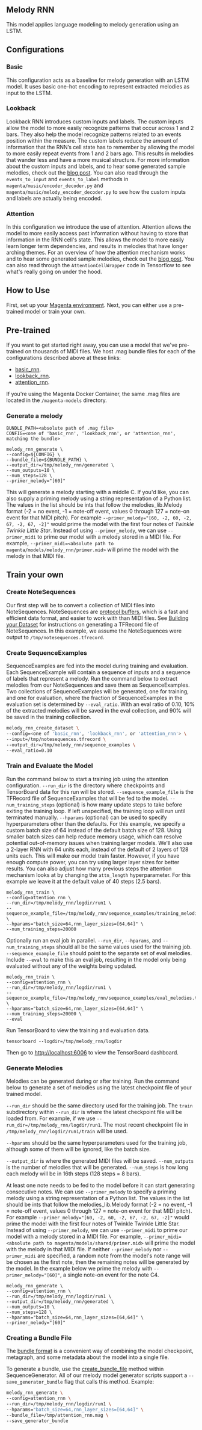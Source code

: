 ## Melody RNN

This model applies language modeling to melody generation using an LSTM.

## Configurations

### Basic

This configuration acts as a baseline for melody generation with an LSTM model. It uses basic one-hot encoding to represent extracted melodies as input to the LSTM.

### Lookback

Lookback RNN introduces custom inputs and labels. The custom inputs allow the model to more easily recognize patterns that occur across 1 and 2 bars. They also help the model recognize patterns related to an events position within the measure. The custom labels reduce the amount of information that the RNN’s cell state has to remember by allowing the model to more easily repeat events from 1 and 2 bars ago. This results in melodies that wander less and have a more musical structure. For more information about the custom inputs and labels, and to hear some generated sample melodies, check out the [blog post](https://magenta.tensorflow.org/2016/07/15/lookback-rnn-attention-rnn/). You can also read through the `events_to_input` and `events_to_label` methods in `magenta/music/encoder_decoder.py` and `magenta/music/melody_encoder_decoder.py` to see how the custom inputs and labels are actually being encoded.

### Attention

In this configuration we introduce the use of attention. Attention allows the model to more easily access past information without having to store that information in the RNN cell's state. This allows the model to more easily learn longer term dependencies, and results in melodies that have longer arching themes. For an overview of how the attention mechanism works and to hear some generated sample melodies, check out the [blog post](https://magenta.tensorflow.org/2016/07/15/lookback-rnn-attention-rnn/). You can also read through the `AttentionCellWrapper` code in Tensorflow to see what's really going on under the hood.

## How to Use

First, set up your [Magenta environment](/README.md). Next, you can either use a pre-trained model or train your own.

## Pre-trained

If you want to get started right away, you can use a model that we've pre-trained on thousands of MIDI files.
We host .mag bundle files for each of the configurations described above at these links:

* [basic_rnn](http://download.magenta.tensorflow.org/models/basic_rnn.mag).
* [lookback_rnn](http://download.magenta.tensorflow.org/models/lookback_rnn.mag).
* [attention_rnn](http://download.magenta.tensorflow.org/models/attention_rnn.mag).

If you're using the Magenta Docker Container, the same .mag files are located in the ```/magenta-models```
directory.

### Generate a melody

```
BUNDLE_PATH=<absolute path of .mag file>
CONFIG=<one of 'basic_rnn', 'lookback_rnn', or 'attention_rnn', matching the bundle>

melody_rnn_generate \
--config=${CONFIG} \
--bundle_file=${BUNDLE_PATH} \
--output_dir=/tmp/melody_rnn/generated \
--num_outputs=10 \
--num_steps=128 \
--primer_melody="[60]"
```

This will generate a melody starting with a middle C. If you'd like, you can also supply a priming melody using a string representation of a Python list. The values in the list should be ints that follow the melodies_lib.Melody format (-2 = no event, -1 = note-off event, values 0 through 127 = note-on event for that MIDI pitch). For example `--primer_melody="[60, -2, 60, -2, 67, -2, 67, -2]"` would prime the model with the first four notes of *Twinkle Twinkle Little Star*. Instead of using `--primer_melody`, we can use `--primer_midi` to prime our model with a melody stored in a MIDI file. For example, `--primer_midi=<absolute path to magenta/models/melody_rnn/primer.mid>` will prime the model with the melody in that MIDI file.

## Train your own

### Create NoteSequences

Our first step will be to convert a collection of MIDI files into NoteSequences. NoteSequences are [protocol buffers](https://developers.google.com/protocol-buffers/), which is a fast and efficient data format, and easier to work with than MIDI files. See [Building your Dataset](/magenta/scripts/README.md) for instructions on generating a TFRecord file of NoteSequences. In this example, we assume the NoteSequences were output to ```/tmp/notesequences.tfrecord```.

### Create SequenceExamples

SequenceExamples are fed into the model during training and evaluation. Each SequenceExample will contain a sequence of inputs and a sequence of labels that represent a melody. Run the command below to extract melodies from our NoteSequences and save them as SequenceExamples. Two collections of SequenceExamples will be generated, one for training, and one for evaluation, where the fraction of SequenceExamples in the evaluation set is determined by `--eval_ratio`. With an eval ratio of 0.10, 10% of the extracted melodies will be saved in the eval collection, and 90% will be saved in the training collection.

```sh
melody_rnn_create_dataset \
--config=<one of 'basic_rnn', 'lookback_rnn', or 'attention_rnn'> \
--input=/tmp/notesequences.tfrecord \
--output_dir=/tmp/melody_rnn/sequence_examples \
--eval_ratio=0.10
```

### Train and Evaluate the Model

Run the command below to start a training job using the attention configuration. `--run_dir` is the directory where checkpoints and TensorBoard data for this run will be stored. `--sequence_example_file` is the TFRecord file of SequenceExamples that will be fed to the model. `--num_training_steps` (optional) is how many update steps to take before exiting the training loop. If left unspecified, the training loop will run until terminated manually. `--hparams` (optional) can be used to specify hyperparameters other than the defaults. For this example, we specify a custom batch size of 64 instead of the default batch size of 128. Using smaller batch sizes can help reduce memory usage, which can resolve potential out-of-memory issues when training larger models. We'll also use a 2-layer RNN with 64 units each, instead of the default of 2 layers of 128 units each. This will make our model train faster. However, if you have enough compute power, you can try using larger layer sizes for better results. You can also adjust how many previous steps the attention mechanism looks at by changing the `attn_length` hyperparameter. For this example we leave it at the default value of 40 steps (2.5 bars).

```
melody_rnn_train \
--config=attention_rnn \
--run_dir=/tmp/melody_rnn/logdir/run1 \
--sequence_example_file=/tmp/melody_rnn/sequence_examples/training_melodies.tfrecord \
--hparams="batch_size=64,rnn_layer_sizes=[64,64]" \
--num_training_steps=20000
```

Optionally run an eval job in parallel. `--run_dir`, `--hparams`, and `--num_training_steps` should all be the same values used for the training job. `--sequence_example_file` should point to the separate set of eval melodies. Include `--eval` to make this an eval job, resulting in the model only being evaluated without any of the weights being updated.

```
melody_rnn_train \
--config=attention_rnn \
--run_dir=/tmp/melody_rnn/logdir/run1 \
--sequence_example_file=/tmp/melody_rnn/sequence_examples/eval_melodies.tfrecord \
--hparams="batch_size=64,rnn_layer_sizes=[64,64]" \
--num_training_steps=20000 \
--eval
```

Run TensorBoard to view the training and evaluation data.

```
tensorboard --logdir=/tmp/melody_rnn/logdir
```

Then go to [http://localhost:6006](http://localhost:6006) to view the TensorBoard dashboard.

### Generate Melodies

Melodies can be generated during or after training. Run the command below to generate a set of melodies using the latest checkpoint file of your trained model.

`--run_dir` should be the same directory used for the training job. The `train` subdirectory within `--run_dir` is where the latest checkpoint file will be loaded from. For example, if we use `--run_dir=/tmp/melody_rnn/logdir/run1`. The most recent checkpoint file in `/tmp/melody_rnn/logdir/run1/train` will be used.

`--hparams` should be the same hyperparameters used for the training job, although some of them will be ignored, like the batch size.

`--output_dir` is where the generated MIDI files will be saved. `--num_outputs` is the number of melodies that will be generated. `--num_steps` is how long each melody will be in 16th steps (128 steps = 8 bars).

At least one note needs to be fed to the model before it can start generating consecutive notes. We can use `--primer_melody` to specify a priming melody using a string representation of a Python list. The values in the list should be ints that follow the melodies_lib.Melody format (-2 = no event, -1 = note-off event, values 0 through 127 = note-on event for that MIDI pitch). For example `--primer_melody="[60, -2, 60, -2, 67, -2, 67, -2]"` would prime the model with the first four notes of Twinkle Twinkle Little Star. Instead of using `--primer_melody`, we can use `--primer_midi` to prime our model with a melody stored in a MIDI file. For example, `--primer_midi=<absolute path to magenta/models/shared/primer.mid>` will prime the model with the melody in that MIDI file. If neither `--primer_melody` nor `--primer_midi` are specified, a random note from the model's note range will be chosen as the first note, then the remaining notes will be generated by the model. In the example below we prime the melody with `--primer_melody="[60]"`, a single note-on event for the note C4.


```
melody_rnn_generate \
--config=attention_rnn \
--run_dir=/tmp/melody_rnn/logdir/run1 \
--output_dir=/tmp/melody_rnn/generated \
--num_outputs=10 \
--num_steps=128 \
--hparams="batch_size=64,rnn_layer_sizes=[64,64]" \
--primer_melody="[60]"
```

### Creating a Bundle File

The [bundle format](/magenta/protobuf/generator.proto)
is a convenient way of combining the model checkpoint, metagraph, and
some metadata about the model into a single file.

To generate a bundle, use the
[create_bundle_file](/magenta/music/sequence_generator.py)
method within SequenceGenerator. All of our melody model generator scripts
support a ```--save_generator_bundle``` flag that calls this method. Example:

```sh
melody_rnn_generate \
--config=attention_rnn \
--run_dir=/tmp/melody_rnn/logdir/run1 \
--hparams="batch_size=64,rnn_layer_sizes=[64,64]" \
--bundle_file=/tmp/attention_rnn.mag \
--save_generator_bundle
```
